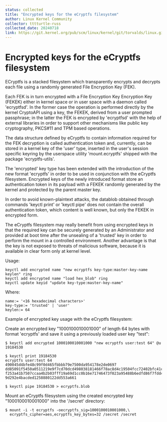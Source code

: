 ```yaml
---
status: collected
title: "Encrypted keys for the eCryptfs filesystem"
author: Linux Kernel Community
collector: tttturtle-russ
collected_date: 20240718
link: https://git.kernel.org/pub/scm/linux/kernel/git/torvalds/linux.git/tree/Documentation/security/keys/ecryptfs.rst
---
```


# Encrypted keys for the eCryptfs filesystem

ECryptfs is a stacked filesystem which transparently encrypts and
decrypts each file using a randomly generated File Encryption Key (FEK).

Each FEK is in turn encrypted with a File Encryption Key Encryption Key
(FEKEK) either in kernel space or in user space with a daemon called
\'ecryptfsd\'. In the former case the operation is performed directly by
the kernel CryptoAPI using a key, the FEKEK, derived from a user
prompted passphrase; in the latter the FEK is encrypted by \'ecryptfsd\'
with the help of external libraries in order to support other mechanisms
like public key cryptography, PKCS#11 and TPM based operations.

The data structure defined by eCryptfs to contain information required
for the FEK decryption is called authentication token and, currently,
can be stored in a kernel key of the \'user\' type, inserted in the
user\'s session specific keyring by the userspace utility
\'mount.ecryptfs\' shipped with the package \'ecryptfs-utils\'.

The \'encrypted\' key type has been extended with the introduction of
the new format \'ecryptfs\' in order to be used in conjunction with the
eCryptfs filesystem. Encrypted keys of the newly introduced format store
an authentication token in its payload with a FEKEK randomly generated
by the kernel and protected by the parent master key.

In order to avoid known-plaintext attacks, the datablob obtained through
commands \'keyctl print\' or \'keyctl pipe\' does not contain the
overall authentication token, which content is well known, but only the
FEKEK in encrypted form.

The eCryptfs filesystem may really benefit from using encrypted keys in
that the required key can be securely generated by an Administrator and
provided at boot time after the unsealing of a \'trusted\' key in order
to perform the mount in a controlled environment. Another advantage is
that the key is not exposed to threats of malicious software, because it
is available in clear form only at kernel level.

Usage:

    keyctl add encrypted name "new ecryptfs key-type:master-key-name keylen" ring
    keyctl add encrypted name "load hex_blob" ring
    keyctl update keyid "update key-type:master-key-name"

Where:

    name:= '<16 hexadecimal characters>'
    key-type:= 'trusted' | 'user'
    keylen:= 64

Example of encrypted key usage with the eCryptfs filesystem:

Create an encrypted key \"1000100010001000\" of length 64 bytes with
format \'ecryptfs\' and save it using a previously loaded user key
\"test\":

    $ keyctl add encrypted 1000100010001000 "new ecryptfs user:test 64" @u
    19184530

    $ keyctl print 19184530
    ecryptfs user:test 64 490045d4bfe48c99f0d465fbbbb79e7500da954178e2de0697
    dd85091f5450a0511219e9f7cd70dcd498038181466f78ac8d4c19504fcc72402bfc41c2
    f253a41b7507ccaa4b2b03fff19a69d1cc0b16e71746473f023a95488b6edfd86f7fdd40
    9d292e4bacded1258880122dd553a661

    $ keyctl pipe 19184530 > ecryptfs.blob

Mount an eCryptfs filesystem using the created encrypted key
\"1000100010001000\" into the \'/secret\' directory:

    $ mount -i -t ecryptfs -oecryptfs_sig=1000100010001000,\
      ecryptfs_cipher=aes,ecryptfs_key_bytes=32 /secret /secret
